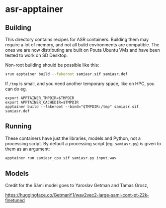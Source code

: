 # asr-apptainer

## Building

This directory contains recipes for ASR containers. Building them may
require a lot of memory, and not all build environments are compatible.
The ones we are now distributing are built on Pouta Ubuntu VMs and have
been tested to work on SD Desktop.

Non-root building should be possible like this:

```bash
srun apptainer build --fakeroot samiasr.sif samiasr.def
```

If `/tmp` is small, and you need another temporary space, like on HPC, you
can do eg.

```
export APPTAINER_TMPDIR=$TMPDIR
export APPTAINER_CACHEDIR=$TMPDIR
apptainer build --fakeroot --bind="$TMPDIR:/tmp" samiasr.sif samiasr.def
```

## Running

These containers have just the libraries, models and Python, not a
processing script. By default a processing script (eg. `samiasr.py`) is
given to them as an argument:

```bash
apptainer run samiasr_cpu.sif samiasr.py input.wav
```

## Models

Credit for the Sàmi model goes to Yaroslav Getman and Tamas Grosz,

https://huggingface.co/GetmanY1/wav2vec2-large-sami-cont-pt-22k-finetuned
